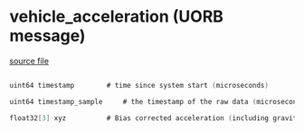 # vehicle_acceleration (UORB message)



[source file](https://github.com/PX4/PX4-Autopilot/blob/main/msg/vehicle_acceleration.msg)

```c

uint64 timestamp		# time since system start (microseconds)

uint64 timestamp_sample		# the timestamp of the raw data (microseconds)

float32[3] xyz			# Bias corrected acceleration (including gravity) in the FRD body frame XYZ-axis in m/s^2

```
